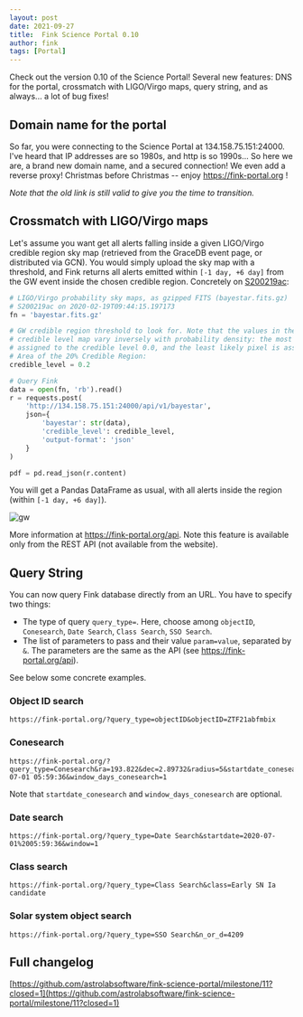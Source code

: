 ```yaml
---
layout: post
date: 2021-09-27
title:  Fink Science Portal 0.10
author: fink
tags: [Portal]
---
```


Check out the version 0.10 of the Science Portal! Several new features: DNS for the portal, crossmatch with LIGO/Virgo maps, query string, and as always... a lot of bug fixes!
<!--more-->

## Domain name for the portal

So far, you were connecting to the Science Portal at 134.158.75.151:24000. I've heard that IP addresses are so 1980s, and http is so 1990s... So here we are, a brand new domain name, and a secured connection! We even add a reverse proxy! Christmas before Christmas -- enjoy https://fink-portal.org !

_Note that the old link is still valid to give you the time to transition._

## Crossmatch with LIGO/Virgo maps

Let's assume you want get all alerts falling inside a given LIGO/Virgo credible region sky map
(retrieved from the GraceDB event page, or distributed via GCN). You would
simply upload the sky map with a threshold, and Fink returns all alerts emitted
within `[-1 day, +6 day]` from the GW event inside the chosen credible region.
Concretely on [S200219ac](https://gracedb.ligo.org/superevents/S200219ac/view/):

```python
# LIGO/Virgo probability sky maps, as gzipped FITS (bayestar.fits.gz)
# S200219ac on 2020-02-19T09:44:15.197173
fn = 'bayestar.fits.gz'

# GW credible region threshold to look for. Note that the values in the resulting
# credible level map vary inversely with probability density: the most probable pixel is
# assigned to the credible level 0.0, and the least likely pixel is assigned the credible level 1.0.
# Area of the 20% Credible Region:
credible_level = 0.2

# Query Fink
data = open(fn, 'rb').read()
r = requests.post(
    'http://134.158.75.151:24000/api/v1/bayestar',
    json={
        'bayestar': str(data),
        'credible_level': credible_level,
        'output-format': 'json'
    }
)

pdf = pd.read_json(r.content)
```

You will get a Pandas DataFrame as usual, with all alerts inside the region (within `[-1 day, +6 day]`).

![gw](https://user-images.githubusercontent.com/20426972/134175884-3b190fa9-8051-4a1d-8bf8-cc8b47252494.png)

More information at https://fink-portal.org/api. Note this feature is available only from the REST API (not available from the website).

## Query String

You can now query Fink database directly from an URL. You have to specify two things:

- The type of query `query_type=`. Here, choose among `objectID`, `Conesearch`, `Date Search`, `Class Search`, `SSO Search`.
- The list of parameters to pass and their value `param=value`, separated by `&`. The parameters are the same as the API (see https://fink-portal.org/api).

See below some concrete examples.

### Object ID search

```
https://fink-portal.org/?query_type=objectID&objectID=ZTF21abfmbix
```

### Conesearch

```
https://fink-portal.org/?query_type=Conesearch&ra=193.822&dec=2.89732&radius=5&startdate_conesearch=2021-07-01 05:59:36&window_days_conesearch=1
```

Note that `startdate_conesearch` and `window_days_conesearch` are optional.

### Date search

```
https://fink-portal.org/?query_type=Date Search&startdate=2020-07-01%2005:59:36&window=1
```

### Class search

```
https://fink-portal.org/?query_type=Class Search&class=Early SN Ia candidate
```

### Solar system object search

```
https://fink-portal.org/?query_type=SSO Search&n_or_d=4209
```

## Full changelog

[https://github.com/astrolabsoftware/fink-science-portal/milestone/11?closed=1](https://github.com/astrolabsoftware/fink-science-portal/milestone/11?closed=1)
